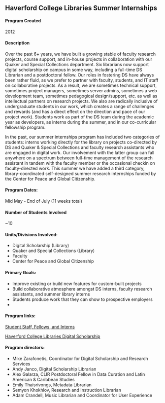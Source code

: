 ## Haverford College Libraries Summer Internships

#### Program Created
2012

#### Description
Over the past 6+ years, we have built a growing stable of faculty research projects, course support, and in-house projects in collaboration with our Quaker and Special Collections department. Six librarians now support digital scholarship on campus in some way, including a full-time DS Librarian and a postdoctoral fellow. Our roles in fostering DS have always been rather fluid, as we prefer to partner with faculty, students, and IT staff on collaborative projects. As a result, we are sometimes technical support, sometimes project managers, sometimes server admins, sometimes a web development team, sometimes pedagogical design/support, etc. as well as intellectual partners on research projects. We also are radically inclusive of undergraduate students in our work, which creates a range of challenges and rewards (and has a direct effect on the direction and pace of our project work). Students work as part of the DS team during the academic year as developers, as interns during the summer, and in our co-curricular fellowship program. 

In the past, our summer internships program has included two categories of students: interns working directly for the library on projects co-directed by DS and Quaker & Special Collections and faculty research assistants who are engaged in digital work. Our involvement with the latter group can fall anywhere on a spectrum between full-time management of the research assistant in tandem with the faculty member or the occasional checkin on faculty-directed work. This summer we have added a third category, library-coordinated self-designed summer research internships funded by the Center for Peace and Global Citizenship.

#### Program Dates: 
Mid May - End of July (11 weeks total)

#### Number of Students Involved
~10

#### Units/Divisions Involved:
- Digital Scholarship (Library)
- Quaker and Special Collections (Library)
- Faculty
- Center for Peace and Global Citizenship

#### Primary Goals:
- Improve existing or build new features for custom-built projects
- Build collaborative atmosphere amongst DS interns, faculty research assistants, and summer library interns
- Students produce work that they can show to prospective employers
- 

#### Program links:
[Student Staff, Fellows, and Interns](https://www.haverford.edu/library/digital-scholarship/student-staff)

[Haverford College Libraries Digital Scholarship](https://www.haverford.edu/library/digital-scholarship)

#### Program directors:
- Mike Zarafonetis, Coordinator for Digital Scholarship and Research Services
- Andy Janco, Digital Scholarship Librarian
- Alex Galarza, CLIR Postdoctoral Fellow in Data Curation and Latin American & Caribbean Studies
- Emily Thaisrivongs, Metadata Librarian
- Semyon Khokhlov, Research and Instruction Librarian
- Adam Crandell, Music Librarian and Coordinator for User Experience
